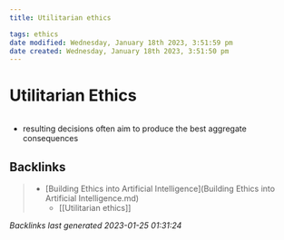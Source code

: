 ```yaml
---
title: Utilitarian ethics

tags: ethics 
date modified: Wednesday, January 18th 2023, 3:51:59 pm
date created: Wednesday, January 18th 2023, 3:51:50 pm
---
```


# Utilitarian Ethics
```toc
```

- resulting decisions often aim to produce the best aggregate consequences

## Backlinks

> - [Building Ethics into Artificial Intelligence](Building Ethics into Artificial Intelligence.md)
>   - [[Utilitarian ethics]]

_Backlinks last generated 2023-01-25 01:31:24_
